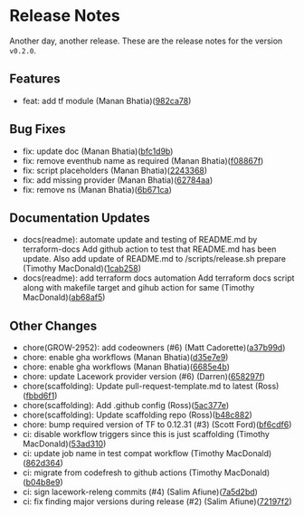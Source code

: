 # Release Notes
Another day, another release. These are the release notes for the version `v0.2.0`.

## Features
* feat: add tf module (Manan Bhatia)([982ca78](https://github.com/lacework/terraform-azure-microsoft-entra-id-activity-log/commit/982ca781895f274653872c3e775c18c270663d30))
## Bug Fixes
* fix: update doc (Manan Bhatia)([bfc1d9b](https://github.com/lacework/terraform-azure-microsoft-entra-id-activity-log/commit/bfc1d9b6e330947d99ec2dcf84f5970b6d9e9432))
* fix: remove eventhub name as required (Manan Bhatia)([f08867f](https://github.com/lacework/terraform-azure-microsoft-entra-id-activity-log/commit/f08867f54b8d36f68e59cce13922b55e2fce93c3))
* fix: script placeholders (Manan Bhatia)([2243368](https://github.com/lacework/terraform-azure-microsoft-entra-id-activity-log/commit/224336829d090db2d62079048ec6dc30ab799089))
* fix: add missing provider (Manan Bhatia)([62784aa](https://github.com/lacework/terraform-azure-microsoft-entra-id-activity-log/commit/62784aa33b6c23d5ea2d529e9d7b33e9102272df))
* fix: remove ns (Manan Bhatia)([6b671ca](https://github.com/lacework/terraform-azure-microsoft-entra-id-activity-log/commit/6b671ca6dff1124012ab8308e749501d8d6b393f))
## Documentation Updates
* docs(readme): automate update and testing of README.md by terraform-docs Add github action to test that README.md has been update. Also add update of README.md to /scripts/release.sh prepare (Timothy MacDonald)([1cab258](https://github.com/lacework/terraform-azure-microsoft-entra-id-activity-log/commit/1cab2585f0f2f9b65098aaf87302725f6bb06a8c))
* docs(readme): add terraform docs automation Add terraform docs script along with makefile target and gihub action for same (Timothy MacDonald)([ab68af5](https://github.com/lacework/terraform-azure-microsoft-entra-id-activity-log/commit/ab68af56d8dec1e726cbcc490eb2c948fc9bf882))
## Other Changes
* chore(GROW-2952): add codeowners (#6) (Matt Cadorette)([a37b99d](https://github.com/lacework/terraform-azure-microsoft-entra-id-activity-log/commit/a37b99dc914da47a826daf44eee817d900e2ec07))
* chore: enable gha workflows (Manan Bhatia)([d35e7e9](https://github.com/lacework/terraform-azure-microsoft-entra-id-activity-log/commit/d35e7e9063918477f0667c2dd77253ed8b89da60))
* chore: enable gha workflows (Manan Bhatia)([6685e4b](https://github.com/lacework/terraform-azure-microsoft-entra-id-activity-log/commit/6685e4bec15bbe1ffb012877338a519dff94a033))
* chore: update Lacework provider version (#6) (Darren)([658297f](https://github.com/lacework/terraform-azure-microsoft-entra-id-activity-log/commit/658297f474dd6130e81fda4a934349a58b6aa555))
* chore(scaffolding): Update pull-request-template.md to latest (Ross)([fbbd6f1](https://github.com/lacework/terraform-azure-microsoft-entra-id-activity-log/commit/fbbd6f1957013bcd92dacd0b76da26e95ea13940))
* chore(scaffolding): Add .github config (Ross)([5ac377e](https://github.com/lacework/terraform-azure-microsoft-entra-id-activity-log/commit/5ac377e6e4e50a7e255b18b4bbe33ff09898c542))
* chore(scaffolding): Update scaffolding repo (Ross)([b48c882](https://github.com/lacework/terraform-azure-microsoft-entra-id-activity-log/commit/b48c882d15261b88438d79f569b0d1d7b60fc2e4))
* chore: bump required version of TF to 0.12.31 (#3) (Scott Ford)([bf6cdf6](https://github.com/lacework/terraform-azure-microsoft-entra-id-activity-log/commit/bf6cdf68a271cc49560dd66bb60fd590b0b1328c))
* ci: disable workflow triggers since this is just scaffolding (Timothy MacDonald)([53ad310](https://github.com/lacework/terraform-azure-microsoft-entra-id-activity-log/commit/53ad31049c3bf6ef0bae4217cb5bd8ebfd871cd9))
* ci: update job name in test compat workflow (Timothy MacDonald)([862d364](https://github.com/lacework/terraform-azure-microsoft-entra-id-activity-log/commit/862d364e78849dfd988fe8be6f5a6a195e26cc45))
* ci: migrate from codefresh to github actions (Timothy MacDonald)([b04b8e9](https://github.com/lacework/terraform-azure-microsoft-entra-id-activity-log/commit/b04b8e9d7cfc88ad95640e1b48b7b5b82d472c57))
* ci: sign lacework-releng commits (#4) (Salim Afiune)([7a5d2bd](https://github.com/lacework/terraform-azure-microsoft-entra-id-activity-log/commit/7a5d2bd2b5468d6d6e1537bcbdfa0cbbefded641))
* ci: fix finding major versions during release (#2) (Salim Afiune)([72197f2](https://github.com/lacework/terraform-azure-microsoft-entra-id-activity-log/commit/72197f2f20bf5d67710a2bc2d38d4844427e6d77))
